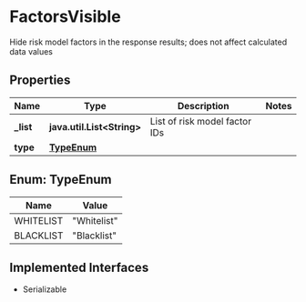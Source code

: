 

# FactorsVisible

Hide risk model factors in the response results; does not affect calculated data values

## Properties

Name | Type | Description | Notes
------------ | ------------- | ------------- | -------------
**_list** | **java.util.List&lt;String&gt;** | List of risk model factor IDs | 
**type** | [**TypeEnum**](#TypeEnum) |  | 



## Enum: TypeEnum

Name | Value
---- | -----
WHITELIST | &quot;Whitelist&quot;
BLACKLIST | &quot;Blacklist&quot;


## Implemented Interfaces

* Serializable


